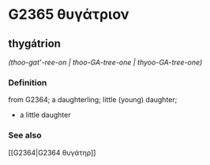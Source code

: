 # G2365 θυγάτριον

## thygátrion

_(thoo-gat'-ree-on | thoo-GA-tree-one | thyoo-GA-tree-one)_

### Definition

from G2364; a daughterling; little (young) daughter; 

- a little daughter

### See also

[[G2364|G2364 θυγάτηρ]]

